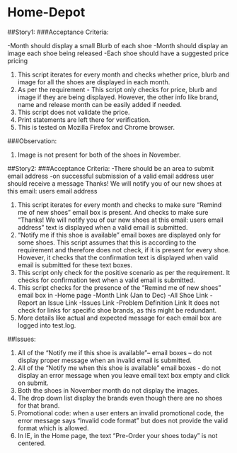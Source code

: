 # Home-Depot
##Story1:
###Acceptance Criteria:

-Month should display a small Blurb of each shoe
-Month should display an image each shoe being released
-Each shoe should have a suggested price pricing

1. This script iterates for every month and checks whether price, blurb and image for all the shoes are displayed in each month.
2. As per the requirement - This script only checks for price, blurb and image if they are being displayed. However, the other info like brand, name and release month can be easily added if needed.
3. This script does not validate the price.
4. Print statements are left there for verification.
5. This is tested on Mozilla Firefox and Chrome browser.

###Observation:
1. Image is not present for both of the shoes in November.


##Story2:
###Acceptance Criteria:
-There should be an area to submit email address
-on successful submission of a valid email address user should receive a message Thanks! We will notify you of our new shoes at this email: users email address

1. This script iterates for every month and checks to make sure “Remind me of new shoes” email box is present. And checks to make sure “Thanks! We will notify you of our new shoes at this email: users email address” text is displayed when a valid email is submitted.
2. “Notify me if this shoe is available” email boxes are displayed only for some shoes. This script assumes that this is according to the requirement and therefore does not check, if it is present for every shoe. However, it checks that the confirmation text is displayed when valid email is submitted for these text boxes.
3. This script only check for the positive scenario as per the requirement. It checks for confirmation text when a valid email is submitted.
4. This script checks for the presence of the “Remind me of new shoes” email box in 
	-Home page
	-Month Link (Jan to Dec)
	-All Shoe Link
	-Report an Issue Link
	-Issues Link
	-Problem Definition Link
It does not check for links for specific shoe brands, as this might be redundant.
5. More details like actual and expected message for each email box are logged into test.log.

##Issues:

1. All of the “Notify me if this shoe is available”– email boxes – do not display proper message when an invalid email is submitted.
2. All of the “Notify me when this shoe is available” email boxes - do not display an error message when you leave email text box empty and click on submit.
3. Both the shoes in November month do not display the images.
4. The drop down list display the brands even though there are no shoes for that brand.
5. Promotional code: when a user enters an invalid promotional code, the error message says “Invalid code format” but does not provide the valid format which is allowed.
6. In IE, in the Home page, the text “Pre-Order your shoes today” is not centered. 

